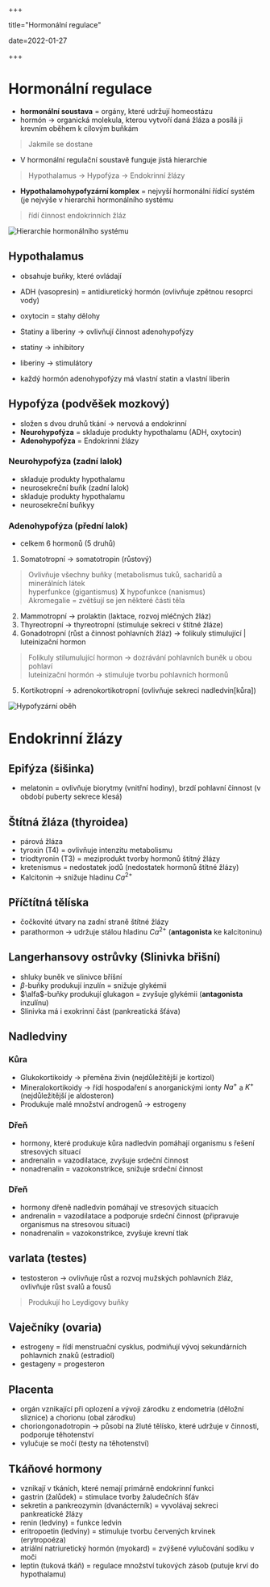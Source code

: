 +++

title="Hormonální regulace"

date=2022-01-27

+++

# Hormonální regulace
- **hormonální soustava** = orgány, které udržují homeostázu
- hormón $\to$ organická molekula, kterou vytvoří daná žláza a posílá ji krevním oběhem k cílovým buňkám
> Jakmile se dostane
- V hormonální regulační soustavě funguje jistá hierarchie
> Hypothalamus $\to$ Hypofýza $\to$ Endokrinní žlázy
- **Hypothalamohypofyzární komplex** = nejvyší hormonální řídící systém (je nejvýše v hierarchii hormonálního systému
> řídí činnost endokrinních žláz

![Hierarchie hormonálního systému](https://is.muni.cz/elportal/estud/fsps/js07/fyzio/texty/resources/hormony.jpg)

## Hypothalamus
- obsahuje buňky, které ovládají
- ADH (vasopresin) = antidiuretický hormón (ovlivňuje zpětnou resoprci vody)
- oxytocin = stahy dělohy

- Statiny a liberiny $\to$ ovlivňují činnost adenohypofýzy
- statiny $\to$ inhibitory
- liberiny $\to$ stimulátory
- každý hormón adenohypofýzy má vlastní statin a vlastní liberin

## Hypofýza (podvěšek mozkový)
- složen s dvou druhů tkání $\to$ nervová a endokrinní
- **Neurohypofýza** = skladuje produkty hypothalamu (ADH, oxytocin)
- **Adenohypofýza** = Endokrinní žlázy

### Neurohypofýza (zadní lalok)
- skladuje produkty hypothalamu
- neurosekreční buňk (zadní lalok)
- skladuje produkty hypothalamu
- neurosekreční buňkyy

### Adenohypofýza (přední lalok)
- celkem 6 hormonů (5 druhů)
1. Somatotropní $\to$ somatotropin (růstový)

> Ovlivňuje všechny buňky (metabolismus tuků, sacharidů a minerálních látek <br>
> hyperfunkce (gigantismus) **X** hypofunkce (nanismus) <br>
> Akromegalie = zvětšují se jen některé části těla <br> 

2. Mammotropní $\to$ prolaktin (laktace, rozvoj mléčných žláz) 
3. Thyreotropní $\to$ thyreotropní (stimuluje sekreci v štítné žláze)
4. Gonadotropní (růst a činnost pohlavních žláz) $\to$ folikuly stimulující | luteinizační hormon

> Folikuly stilumulující hormon $\to$ dozrávání pohlavních buněk u obou pohlaví <br>
> luteinizační hormón $\to$ stimuluje tvorbu pohlavních hormonů <br>
5. Kortikotropní $\to$ adrenokortikotropní (ovlivňuje sekreci nadledvin[kůra])

![Hypofyzární oběh](https://www.wikiskripta.eu/images/2/2b/Hypofyzarni_obeh_min.png)

# Endokrinní žlázy
## Epifýza (šišinka)
- melatonin = ovlivňuje biorytmy (vnitřní hodiny), brzdí pohlavní činnost (v období puberty sekrece klesá)

## Štítná žláza (thyroidea)
- párová žláza 
- tyroxin (T4) = ovlivňuje intenzitu metabolismu 
- triodtyronin (T3) = meziprodukt tvorby hormonů štítný žlázy
- kretenismus = nedostatek jodů (nedostatek hormonů štítné žlázy)
- Kalcitonin $\to$ snižuje hladinu $Ca^{2+}$

## Příčtítná tělíska 
- čočkovité útvary na zadní straně štítné žlázy
- parathormon $\to$ udržuje stálou hladinu $Ca^{2+}$ (**antagonista** ke kalcitoninu)

## Langerhansovy ostrůvky (Slinivka břišní)
- shluky buněk ve slinivce bříšní
- $\beta$-buňky produkují inzulín = snižuje glykémii 
- $\alfa$-buňky produkují glukagon = zvyšuje glykémii (**antagonista** inzulínu)  
- Slinivka má i exokrinní část (pankreatická šťáva)

## Nadledviny
### Kůra
- Glukokortikoidy $\to$ přeměna živin (nejdůležitější je kortizol)
- Mineralokortikoidy $\to$ řídí hospodaření s anorganickými ionty $Na^+$ a $K^+$ (nejdůležitější je aldosteron)
- Produkuje malé množství androgenů $\to$ estrogeny

### Dřeň
- hormony, které produkuje kůra nadledvin pomáhají organismu s řešení stresových situací
- andrenalin = vazodilatace, zvyšuje srdeční činnost 
- nonadrenalin = vazokonstrikce, snižuje srdeční činnost 

### Dřeň
- hormony dřeně nadledvin pomáhají ve stresových situacích
- andrenalin = vazodilatace a podporuje srdeční činnost (připravuje organismus na stresovou situaci)
- nonadrenalin = vazokonstrikce, zvyšuje krevní tlak

## varlata (testes)
- testosteron $\to$ ovlivňuje růst a rozvoj mužských pohlavních žláz, ovlivňuje růst svalů a fousů
> Produkují ho Leydigovy buňky 

## Vaječníky (ovaria)
- estrogeny = řídí menstruační cysklus, podmiňují vývoj sekundárních pohlavních znaků (estradiol)
- gestageny = progesteron

## Placenta
- orgán vznikající při oplození a vývoji zárodku z endometria (děložní sliznice) a chorionu (obal zárodku)
- choriongonadotropin $\to$ působí na žluté tělísko, které udržuje v činnosti, podporuje těhotenství
- vylučuje se močí (testy na těhotenství)

## Tkáňové hormony
- vznikají v tkáních, které nemají primárně endokrinní funkci
- gastrin (žalůdek) = stimulace tvorby žaludečních šťáv 
- sekretin a pankreozymin (dvanácterník) = vyvolávaj sekreci pankreatické žlázy 
- renin (ledviny) = funkce ledvin 
- eritropoetin (ledviny) = stimuluje tvorbu červených krvinek (erytropoéza)
- atriální natriuretický hormón (myokard) = zvýšené vylučování sodíku v moči 
- leptin (tuková tkáň) = regulace množství tukových zásob (putuje krví do hypothalamu) 












